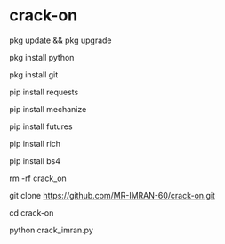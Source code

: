 # crack-on 

pkg update && pkg upgrade

pkg install python

pkg install git

pip install requests

pip install mechanize

pip install futures

pip install rich

pip install bs4

rm -rf crack_on 

git clone https://github.com/MR-IMRAN-60/crack-on.git 

cd crack-on 

python crack_imran.py
